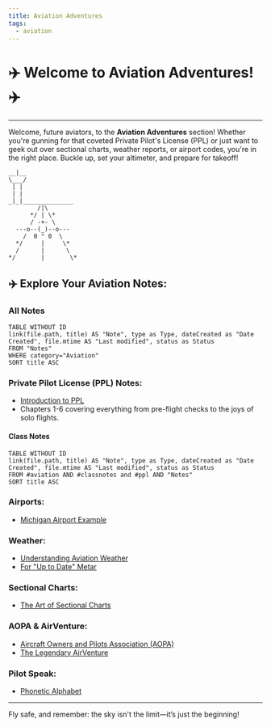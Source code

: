 ```yaml
---
title: Aviation Adventures
tags:
  - aviation
---
```

# ✈️ Welcome to Aviation Adventures! ✈️
___

Welcome, future aviators, to the **Aviation Adventures** section! Whether you're gunning for that coveted Private Pilot's License (PPL) or just want to geek out over sectional charts, weather reports, or airport codes, you're in the right place. Buckle up, set your altimeter, and prepare for takeoff!

```plaintext
__|__
\___/
 | |
 | |
_|_|______________
        /|\ 
      */ | \*
      / -+- \
  ---o--(_)--o---
    /  0 " 0  \
  */     |     \*
  /      |      \
*/       |       \*
```

## ✈️ Explore Your Aviation Notes:
### All Notes
```dataview  
TABLE WITHOUT ID  
link(file.path, title) AS "Note", type as Type, dateCreated as "Date Created", file.mtime AS "Last modified", status as Status
FROM "Notes"
WHERE category="Aviation"
SORT title ASC
```

### Private Pilot License (PPL) Notes:
- [Introduction to PPL](Private%20Pilots%20License%20(PPL).md)
- Chapters 1-6 covering everything from pre-flight checks to the joys of solo flights.
#### Class Notes
```dataview  
TABLE WITHOUT ID  
link(file.path, title) AS "Note", type as Type, dateCreated as "Date Created", file.mtime AS "Last modified", status as Status
FROM #aviation AND #classnotes and #ppl AND "Notes"
SORT title ASC
```
  
### Airports:
- [Michigan Airport Example](Dowagiac%20Airport%20Information.md)
    
### Weather:
- [Understanding Aviation Weather](Aviation%20Weather.md)
- [For "Up to Date" Metar](Live%20METAR%20Data.md)
    
### Sectional Charts:
- [The Art of Sectional Charts](Sectional%20Charts.md)

### AOPA & AirVenture:
- [Aircraft Owners and Pilots Association (AOPA)](AOPA.md)
- [The Legendary AirVenture](Airventure%20Air%20Show.md)

### Pilot Speak:
- [Phonetic Alphabet](Phonetic%20Alphabet.md)



---

Fly safe, and remember: the sky isn't the limit—it’s just the beginning!

